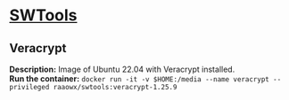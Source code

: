 # [SWTools](https://hub.docker.com/repository/docker/raaowx/swtools)

## Veracrypt

**Description:** Image of Ubuntu 22.04 with Veracrypt installed.  
**Run the container:** `docker run -it -v $HOME:/media --name veracrypt --privileged raaowx/swtools:veracrypt-1.25.9`
